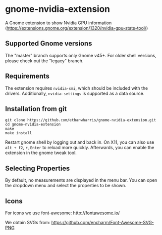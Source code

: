 <!-- SPDX-License-Identifier: GPL-3.0-or-later -->
<!-- Copyright Contributors to the gnome-nvidia-extension project. -->

# gnome-nvidia-extension
A Gnome extension to show Nvidia GPU information
(https://extensions.gnome.org/extension/1320/nvidia-gpu-stats-tool/)

## Supported Gnome versions
The "master" branch supports only Gnome v45+.
For older shell versions, please check out the "legacy" branch.

## Requirements
The extension requires `nvidia-smi`, which should be included with the drivers.
Additionally, `nvidia-settings` is supported as a data source.

## Installation from git
    git clone https://github.com/ethanwharris/gnome-nvidia-extension.git
    cd gnome-nvidia-extension
    make
    make install

Restart gnome shell by logging out and back in.
On X11, you can also use `alt + f2`, `r`, `Enter` to reload more quickly.
Afterwards, you can enable the extension in the gnome tweak tool.

## Selecting Properties
By default, no measurements are displayed in the menu bar.
You can open the dropdown menu and select the properties to be shown.

## Icons
For icons we use font-awesome:
http://fontawesome.io/

We obtain SVGs from:
https://github.com/encharm/Font-Awesome-SVG-PNG
